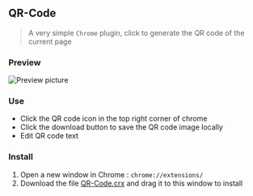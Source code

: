 ## QR-Code

> A very simple `Chrome` plugin, click to generate the QR code of the current page

### Preview

![Preview picture](https://user-images.githubusercontent.com/23690145/43043832-671640fc-8dcd-11e8-8e1a-1f829feabcb9.png)


### Use

* Click the QR code icon in the top right corner of chrome
* Click the download button to save the QR code image locally
* Edit QR code text

### Install

1. Open a new window in Chrome : `chrome://extensions/`
2. Download the file [QR-Code.crx](https://github.com/wyhaya/Chrome-QR-Code/releases) and drag it to this window to install

